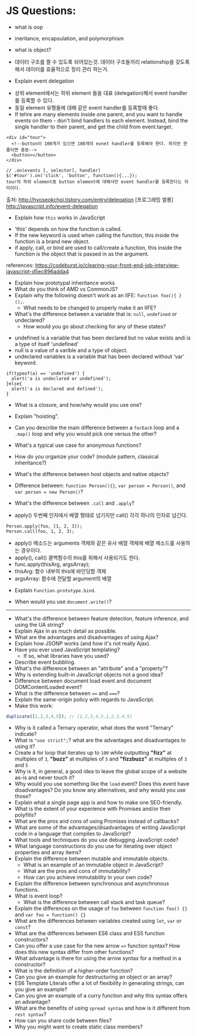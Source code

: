 # JS Questions:
* what is oop
- ineritance, encapsulation, and polymorphism

* what is object?
- 데이터 구조를 짤 수 있도록 되어있는것. 데이터 구조들끼리 relationship을 갖도록 해서 데이터를 효율적으로 정리 관리 하는거.
* Explain event delegation
- 상위 element에서는 하위 element 들을 대표 (delegation)해서 event handler 를 등록할 수 있다. 
- 동일 element 유형들에 대해 같은 event handler를 등록할때 좋다. 
- If tehre are many elements inside one parent, and you want to handle events on them - don't bind handlers to each element. Instead, bind the single handler to their parent, and get the child from event.target.
```
<div id="tour">
  <!--button이 100개가 있으면 100개의 evnet handler를 등록해야 한다. 하지만 한줄이면 충분-->
  <button></button>
</div>

// .on(events [, selector], handler)
$('#tour').on('click', 'button', function(){...});
tour의 하위 element중 button element에 대해서만 event handler를 등록한다는 의미이다.
```
출처: http://hyoseokchoi.tistory.com/entry/delegation [프로그래밍 쌀롱]
http://javascript.info/event-delegation

* Explain how `this` works in JavaScript
- 'this' depends on how the function is called.
- If the new keyword is used when calling the function, this inside the function is a brand new object.
- if apply, call, or bind are used to call/create a function, this inside the function is the object that is passed in as the argument.

references:
https://codeburst.io/clearing-your-front-end-job-interview-javascript-d5ec896adda4
* Explain how prototypal inheritance works
* What do you think of AMD vs CommonJS?
* Explain why the following doesn't work as an IIFE: `function foo(){ }();`.
  * What needs to be changed to properly make it an IIFE?
* What's the difference between a variable that is: `null`, `undefined` or undeclared?
  * How would you go about checking for any of these states?
- undefined is a variable that has been declared but no value exists andi is a type of itself 'undefined'
- null is a value of a varible and a type of object.
- undeclared variables is a variable that has been declared without ‘var’ keyword.
```
if(typeof(a) == 'undefined') {
  alert('a is undeclared or undefined');
}else{
  alert('a is declared and defined');
}

```
* What is a closure, and how/why would you use one?

* Explain "hoisting".

* Can you describe the main difference between a `forEach` loop and a `.map()` loop and why you would pick one versus the other?

* What's a typical use case for anonymous functions?

* How do you organize your code? (module pattern, classical inheritance?)

* What's the difference between host objects and native objects?

* Difference between: `function Person(){}`, `var person = Person()`, and `var person = new Person()`?

* What's the difference between `.call` and `.apply`?
- apply() 두번째 인자에서 배열 형태로 넘기지만 call() 각각 하나의 인자로 넘긴다.
```
Person.apply(foo, [1, 2, 3]);
Person.call(foo, 1, 2, 3);
```
- apply() 메소드는 arguments 객체와 같은 유사 배열 객체에 배열 메소드를 사용하는 경우이다.
- apply(), call() 콜백함수의 this를 위해서 사용되기도 한다. 
- func.apply(thisArg, argsArray);
- thisArg: 함수 내부의 this에 바인딩할 객체
- argsArray: 함수에 전달할 argument의 배열

* Explain `Function.prototype.bind`.

* When would you use `document.write()`?
---------
* What's the difference between feature detection, feature inference, and using the UA string?
* Explain Ajax in as much detail as possible.
* What are the advantages and disadvantages of using Ajax?
* Explain how JSONP works (and how it's not really Ajax).
* Have you ever used JavaScript templating?
  * If so, what libraries have you used?
* Describe event bubbling.
* What's the difference between an "attribute" and a "property"?
* Why is extending built-in JavaScript objects not a good idea?
* Difference between document load event and document DOMContentLoaded event?
* What is the difference between `==` and `===`?
* Explain the same-origin policy with regards to JavaScript.
* Make this work:
```javascript
duplicate([1,2,3,4,5]); // [1,2,3,4,5,1,2,3,4,5]
```
* Why is it called a Ternary operator, what does the word "Ternary" indicate?
* What is `"use strict";`? what are the advantages and disadvantages to using it?
* Create a for loop that iterates up to `100` while outputting **"fizz"** at multiples of `3`, **"buzz"** at multiples of `5` and **"fizzbuzz"** at multiples of `3` and `5`
* Why is it, in general, a good idea to leave the global scope of a website as-is and never touch it?
* Why would you use something like the `load` event? Does this event have disadvantages? Do you know any alternatives, and why would you use those?
* Explain what a single page app is and how to make one SEO-friendly.
* What is the extent of your experience with Promises and/or their polyfills?
* What are the pros and cons of using Promises instead of callbacks?
* What are some of the advantages/disadvantages of writing JavaScript code in a language that compiles to JavaScript?
* What tools and techniques do you use debugging JavaScript code?
* What language constructions do you use for iterating over object properties and array items?
* Explain the difference between mutable and immutable objects.
  * What is an example of an immutable object in JavaScript?
  * What are the pros and cons of immutability?
  * How can you achieve immutability in your own code?
* Explain the difference between synchronous and asynchronous functions.
* What is event loop?
  * What is the difference between call stack and task queue?
* Explain the differences on the usage of `foo` between `function foo() {}` and `var foo = function() {}`
* What are the differences between variables created using `let`, `var` or `const`?
* What are the differences between ES6 class and ES5 function constructors?
* Can you offer a use case for the new arrow `=>` function syntax? How does this new syntax differ from other functions?
* What advantage is there for using the arrow syntax for a method in a constructor?
* What is the definition of a higher-order function?
* Can you give an example for destructuring an object or an array?
* ES6 Template Literals offer a lot of flexibility in generating strings, can you give an example?
* Can you give an example of a curry function and why this syntax offers an advantage?
* What are the benefits of using `spread syntax` and how is it different from `rest syntax`?
* How can you share code between files?
* Why you might want to create static class members?
